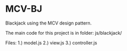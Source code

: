 # MCV-BJ

Blackjack using the MCV design pattern.

The main code for this project is in folder: js/blackjack/

Files:  1.) model.js
		2.) view.js
		3.) controller.js
